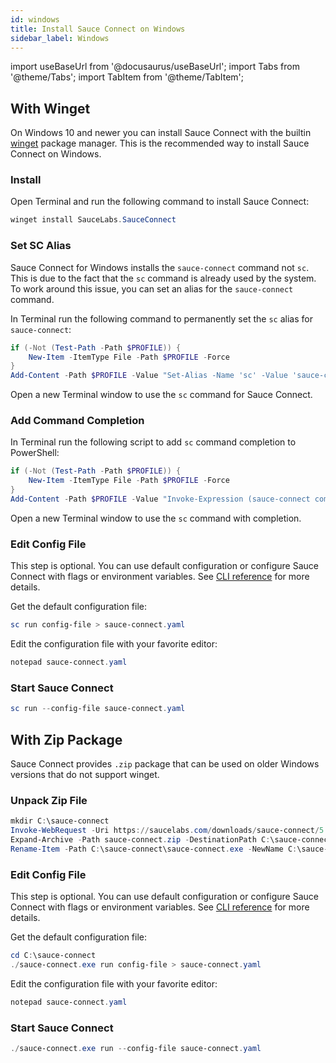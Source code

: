 ```yaml
---
id: windows
title: Install Sauce Connect on Windows
sidebar_label: Windows
---
```


import useBaseUrl from '@docusaurus/useBaseUrl';
import Tabs from '@theme/Tabs';
import TabItem from '@theme/TabItem';

## With Winget

On Windows 10 and newer you can install Sauce Connect with the builtin [winget](https://learn.microsoft.com/en-us/windows/package-manager/winget/) package manager.
This is the recommended way to install Sauce Connect on Windows.

### Install

Open Terminal and run the following command to install Sauce Connect:

```powershell
winget install SauceLabs.SauceConnect
```

### Set SC Alias

Sauce Connect for Windows installs the `sauce-connect` command not `sc`.
This is due to the fact that the `sc` command is already used by the system.
To work around this issue, you can set an alias for the `sauce-connect` command.

In Terminal run the following command to permanently set the `sc` alias for `sauce-connect`:

```powershell
if (-Not (Test-Path -Path $PROFILE)) {
    New-Item -ItemType File -Path $PROFILE -Force
}
Add-Content -Path $PROFILE -Value "Set-Alias -Name 'sc' -Value 'sauce-connect' -Option 'AllScope' -Force"
```

Open a new Terminal window to use the `sc` command for Sauce Connect.

### Add Command Completion

In Terminal run the following script to add `sc` command completion to PowerShell:

```powershell
if (-Not (Test-Path -Path $PROFILE)) {
    New-Item -ItemType File -Path $PROFILE -Force
}
Add-Content -Path $PROFILE -Value "Invoke-Expression (sauce-connect completion powershell | Out-String)"
```

Open a new Terminal window to use the `sc` command with completion.

### Edit Config File

This step is optional. You can use default configuration or configure Sauce Connect with flags or environment variables.
See [CLI reference](/dev/cli/sauce-connect-5/) for more details.

Get the default configuration file:

```powershell
sc run config-file > sauce-connect.yaml
```

Edit the configuration file with your favorite editor:

```powershell
notepad sauce-connect.yaml
```

### Start Sauce Connect

```powershell
sc run --config-file sauce-connect.yaml
```

## With Zip Package

Sauce Connect provides `.zip` package that can be used on older Windows versions that do not support winget.

### Unpack Zip File

```powershell
mkdir C:\sauce-connect
Invoke-WebRequest -Uri https://saucelabs.com/downloads/sauce-connect/5.3.0/sauce-connect-5.3.0_windows.x86_64.zip -OutFile sauce-connect.zip
Expand-Archive -Path sauce-connect.zip -DestinationPath C:\sauce-connect
Rename-Item -Path C:\sauce-connect\sauce-connect.exe -NewName C:\sauce-connect\sauce-connect.exe
```

### Edit Config File

This step is optional. You can use default configuration or configure Sauce Connect with flags or environment variables.
See [CLI reference](/dev/cli/sauce-connect-5/) for more details.

Get the default configuration file:

```powershell
cd C:\sauce-connect
./sauce-connect.exe run config-file > sauce-connect.yaml
```

Edit the configuration file with your favorite editor:

```powershell
notepad sauce-connect.yaml
```

### Start Sauce Connect

```powershell
./sauce-connect.exe run --config-file sauce-connect.yaml
```
